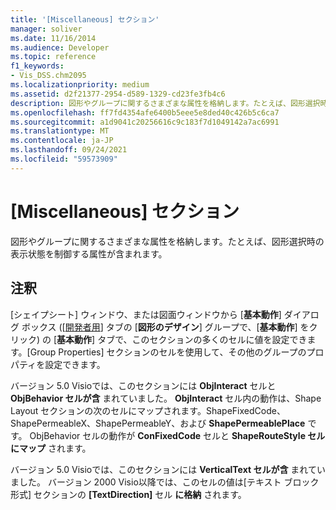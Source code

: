 ```yaml
---
title: '[Miscellaneous] セクション'
manager: soliver
ms.date: 11/16/2014
ms.audience: Developer
ms.topic: reference
f1_keywords:
- Vis_DSS.chm2095
ms.localizationpriority: medium
ms.assetid: d2f21377-2954-d589-1329-cd23fe3fb4c6
description: 図形やグループに関するさまざまな属性を格納します。たとえば、図形選択時の表示状態を制御する属性が含まれます。
ms.openlocfilehash: ff7fd4354afe6400b5eee5e8ded40c426b5c6ca7
ms.sourcegitcommit: a1d9041c20256616c9c183f7d1049142a7ac6991
ms.translationtype: MT
ms.contentlocale: ja-JP
ms.lasthandoff: 09/24/2021
ms.locfileid: "59573909"
---
```

# <a name="miscellaneous-section"></a>[Miscellaneous] セクション

図形やグループに関するさまざまな属性を格納します。たとえば、図形選択時の表示状態を制御する属性が含まれます。
  
## <a name="remarks"></a>注釈

[シェイプシート] ウィンドウ、または図面ウィンドウから [**基本動作**] ダイアログ ボックス ([[開発者用](run-in-developer-mode-display-the-developer-tab.md)] タブの [**図形のデザイン**] グループで、[**基本動作**] をクリック) の [**基本動作**] タブで、このセクションの多くのセルに値を設定できます。[Group Properties] セクションのセルを使用して、その他のグループのプロパティを設定できます。 
  
バージョン 5.0 Visioでは、このセクションには **ObjInteract** セルと **ObjBehavior セルが含** まれていました。 **ObjInteract** セル内の動作は、Shape Layout セクションの次のセルにマップされます。ShapeFixedCode、ShapePermeableX、ShapePermeableY、および **ShapePermeablePlace** です。  ObjBehavior セルの動作が **ConFixedCode** セルと **ShapeRouteStyle セルにマップ** されます。 
  
バージョン 5.0 Visioでは、このセクションには **VerticalText セルが含** まれていました。 バージョン 2000 Visio以降では、このセルの値は[テキスト ブロック形式] セクションの **[TextDirection]** セル **に格納** されます。 
  

